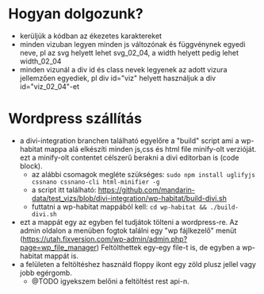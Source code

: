 # Hogyan dolgozunk?
+ kerüljük a kódban az ékezetes karaktereket
+ minden vizuban legyen minden js változónak és függvénynek egyedi neve, pl az svg helyett lehet svg_02_04, a width helyett pedig lehet width_02_04
+ minden vizunál a div id és class nevek legyenek az adott vizura jellemzően egyediek, pl div id="viz" helyett használjuk a div id="viz_02_04"-et

# Wordpress szállítás
+ a divi-integration branchen található egyelőre a "build" script ami a wp-habitat mappa alá elkészíti minden js,css és html file minify-olt verzióját. ezt a minify-olt contentet célszerű berakni a divi editorban is (code block).
  +  az alábbi csomagok megléte szükséges: `sudo npm install uglifyjs cssnano cssnano-cli html-minifier -g`
  + a script itt található: https://github.com/mandarin-data/test_vizs/blob/divi-integration/wp-habitat/build-divi.sh
  + futtatni a wp-habitat mappából kell: `cd wp-habitat && ./build-divi.sh`
+ ezt a mappát egy az egyben fel tudjátok tölteni a wordpress-re. Az admin oldalon a menüben fogtok találni egy "wp fájlkezelő" menüt (https://utah.fixversion.com/wp-admin/admin.php?page=wp_file_manager) Feltölthettek egy-egy file-t is, de egyben a wp-habitat mappát is. 
+ a felületen a feltöltéshez használd floppy ikont egy zöld plusz jellel vagy jobb egérgomb. 
  + @TODO igyekszem belőni a feltöltést rest api-n.
